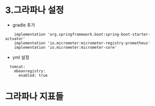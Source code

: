 # 3.그라파나 설정

* gradle 추가
```gGradle
    implementation 'org.springframework.boot:spring-boot-starter-actuator'
    implementation 'io.micrometer:micrometer-registry-prometheus'
    implementation 'io.micrometer:micrometer-core'
```

* yml 설정
```
  tomcat:
    mbeanregistry:
      enabled: true
```


# 그라파나 지표들

